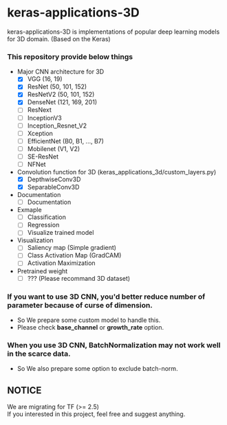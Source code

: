 # keras-applications-3D

keras-applications-3D is implementations of popular deep learning models for 3D domain. (Based on the Keras)  

### This repository provide below things 
- Major CNN architecture for 3D
  - [x] VGG (16, 19)
  - [x] ResNet (50, 101, 152)
  - [x] ResNetV2 (50, 101, 152)
  - [x] DenseNet (121, 169, 201)
  - [ ] ResNext 
  - [ ] InceptionV3
  - [ ] Inception_Resnet_V2
  - [ ] Xception
  - [ ] EfficientNet (B0, B1, ..., B7)
  - [ ] Mobilenet (V1, V2)
  - [ ] SE-ResNet
  - [ ] NFNet
- Convolution function for 3D (keras_applications_3d/custom_layers.py)
  - [x] DepthwiseConv3D
  - [x] SeparableConv3D
- Documentation
  - [ ] Documentation
- Exmaple
  - [ ] Classification
  - [ ] Regression
  - [ ] Visualize trained model
- Visualization
  - [ ] Saliency map (Simple gradient)
  - [ ] Class Activation Map (GradCAM)
  - [ ] Activation Maximization
- Pretrained weight
  - [ ] ??? (Please recommand 3D dataset)

### If you want to use 3D CNN, you'd better reduce number of parameter because of curse of dimension.
- So We prepare some custom model to handle this.  
- Please check **base_channel** or **growth_rate** option.  
  
### When you use 3D CNN, BatchNormalization may not work well in the scarce data.
- So We also prepare some option to exclude batch-norm.  

## NOTICE
We are migrating for TF (>= 2.5)  
If you interested in this project, feel free and suggest anything.  
